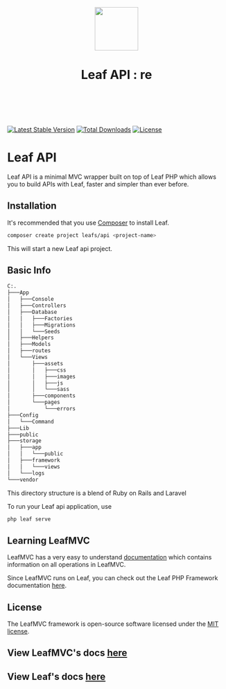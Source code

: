 <p align="center">
    <br><br>
    <img src="https://leaf-docs.netlify.app/images/logo.png" height="100"/>
    <h1 align="center">Leaf API : re</h1>
    <br>
    <br><br><br>
</p>

[![Latest Stable Version](https://poser.pugx.org/leafs/api/v/stable)](https://packagist.org/packages/leafs/api)
[![Total Downloads](https://poser.pugx.org/leafs/api/downloads)](https://packagist.org/packages/leafs/api)
[![License](https://poser.pugx.org/leafs/api/license)](https://packagist.org/packages/leafs/api)

# Leaf API

Leaf API is a minimal MVC wrapper built on top of Leaf PHP which allows you to build APIs with Leaf, faster and simpler than ever before.

## Installation

It's recommended that you use [Composer](https://getcomposer.org/) to install Leaf.

```bash
composer create project leafs/api <project-name>
```

This will start a new Leaf api project.

## Basic Info

```bash
C:.
├───App
│   ├───Console
│   ├───Controllers
│   ├───Database
│   │   ├───Factories
│   │   ├───Migrations
│   │   └───Seeds
│   ├───Helpers
│   ├───Models
│   ├───routes
│   └───Views
│       ├───assets
│       │   ├───css
│       │   ├───images
│       │   ├───js
│       │   └───sass
│       ├───components
│       └───pages
│           └───errors
├───Config
│   └───Command
├───Lib
├───public
├───storage
│   ├───app
│   │   └───public
│   ├───framework
│   │   └───views
│   └───logs
└───vendor
```

This directory structure is a blend of Ruby on Rails and Laravel

To run your Leaf api application, use

```bash
php leaf serve
```

## Learning LeafMVC

LeafMVC has a very easy to understand [documentation](https://leafmvc.netlify.app/) which contains information on all operations in LeafMVC.

Since LeafMVC runs on Leaf, you can check out the Leaf PHP Framework documentation [here](https://leaf-docs.netlify.app).

## License

The LeafMVC framework is open-source software licensed under the [MIT license](https://opensource.org/licenses/MIT).

## View LeafMVC's docs [here](https://leafmvc.netlify.com/)

## View Leaf's docs [here](https://leaf-docs.netlify.com/)
